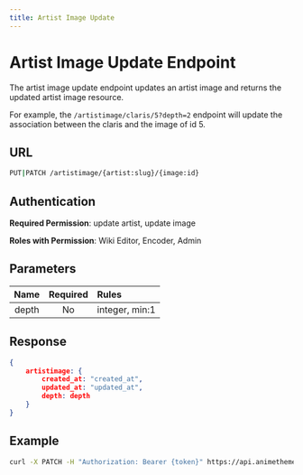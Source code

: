```yaml
---
title: Artist Image Update
---
```


# Artist Image Update Endpoint

The artist image update endpoint updates an artist image and returns the updated artist image resource.

For example, the `/artistimage/claris/5?depth=2` endpoint will update the association between the claris and the image of id 5.

## URL

```sh
PUT|PATCH /artistimage/{artist:slug}/{image:id}
```

## Authentication

**Required Permission**: update artist, update image

**Roles with Permission**: Wiki Editor, Encoder, Admin

## Parameters

| Name        | Required | Rules           |
| :---------: | :------: | :-------------- |
| depth       | No       | integer, min:1  |

## Response

```json
{
    artistimage: {
        created_at: "created_at",
        updated_at: "updated_at",
        depth: depth
    }
}
```

## Example

```bash
curl -X PATCH -H "Authorization: Bearer {token}" https://api.animethemes.moe/artistimage/
```
